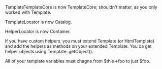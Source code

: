 TemplateTemplateCore is now TemplateCore; shouldn't matter, as you only worked with Template.

TemplateLocator is now Catalog.

HelperLocator is now Container.

If you have custom helpers, you must extend Template (or HtmlTemplate) and add the helpers as methods on your extended Template. You ca get helper objects using Template::getObject().

All of your template variables must chagne from $this->foo to just $foo.
